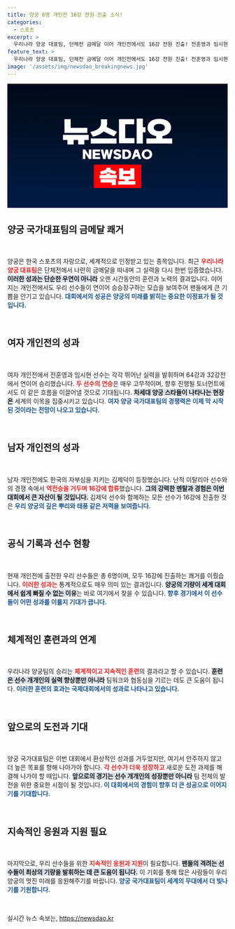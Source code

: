 ```yaml
---
title: 양궁 6명 개인전 16강 전원 진출 소식!
categories:
  - 스포츠
excerpt: >
  우리나라 양궁 대표팀, 단체전 금메달 이어 개인전에서도 16강 전원 진출! 전훈영과 임시현, 김제덕의 역전극이 올림픽에 새로운 희망을 불어넣고 있습니다. 클릭 한 번으로 자세한 소식 확인!
feature_text: >
  우리나라 양궁 대표팀, 단체전 금메달 이어 개인전에서도 16강 전원 진출! 전훈영과 임시현, 김제덕의 역전극이 올림픽에 새로운 희망을 불어넣고 있습니다. 클릭 한 번으로 자세한 소식 확인!
image: '/assets/img/newsdao_breakingnews.jpg'
---
```


<p><img src="/assets/img/newsdao_breakingnews.jpg" alt="firstkoreanews 속보" /></p>

<h2 data-ke-size="size26">양궁 국가대표팀의 금메달 쾌거</h2>

<p data-ke-size="size16">&nbsp;</p>

<p>양궁은 한국 스포츠의 자랑으로, 세계적으로 인정받고 있는 종목입니다. 최근 <b><span style="color: #ee2323;">우리나라 양궁 대표팀</span></b>은 단체전에서 나란히 금메달을 따내며 그 실력을 다시 한번 입증했습니다. <b><span style="background-color: #21538527;">이러한 성과는 단순한 우연이 아니라</span></b> 오랜 시간동안의 훈련과 노력의 결과입니다. 이어지는 개인전에서도 우리 선수들이 연이어 승승장구하는 모습을 보여주어 팬들에게 큰 기쁨을 안기고 있습니다. <b><span style="color: #1a5490;">대회에서의 성공은 양궁의 미래를 밝히는 중요한 이정표가 될 것입니다.</span></b></p>

<p data-ke-size="size16">&nbsp;</p>

<h2 data-ke-size="size26">여자 개인전의 성과</h2>

<p data-ke-size="size16">&nbsp;</p>

<p>여자 개인전에서 전훈영과 임시현 선수는 각각 뛰어난 실력을 발휘하며 64강과 32강전에서 연이어 승리했습니다. <b><span style="color: #ee2323;">두 선수의 연승</span></b>은 매우 고무적이며, 향후 진행될 토너먼트에서도 이 같은 흐름을 이끌어낼 것으로 기대됩니다. <b><span style="background-color: #21538527;">차세대 양궁 스타들이 나타나는 현장은</span></b> 세계의 이목을 집중시키고 있습니다. <b><span style="color: #1a5490;">여자 양궁 국가대표팀의 경쟁력은 이제 막 시작된 것이라는 전망이 나오고 있습니다.</span></b></p>

<p data-ke-size="size16">&nbsp;</p>

<h2 data-ke-size="size26">남자 개인전의 성과</h2>

<p data-ke-size="size16">&nbsp;</p>

<p>남자 개인전에도 한국의 자부심을 지키는 김제덕이 등장했습니다. 난적 이탈리아 선수와의 경쟁 속에서 <b><span style="color: #ee2323;">역전승을 거두며 16강에 합류</span></b>했습니다. <b><span style="background-color: #21538527;">그의 강력한 멘탈과 경험은 이번 대회에서 큰 자산이 될 것입니다.</span></b> 김제덕 선수와 함께하는 모든 선수가 16강에 진출한 것은 <b><span style="color: #1a5490;">우리 양궁의 깊은 뿌리와 태풍 같은 저력을 보여줍니다.</span></b></p>

<p data-ke-size="size16">&nbsp;</p>

<h2 data-ke-size="size26">공식 기록과 선수 현황</h2>

<p data-ke-size="size16">&nbsp;</p>

<p>현재 개인전에 출전한 우리 선수들은 총 6명이며, 모두 16강에 진출하는 쾌거를 이뤘습니다. <b><span style="color: #ee2323;">이러한 성과는</span></b> 통계적으로도 매우 의미 있는 결과입니다. <b><span style="background-color: #21538527;">양궁의 기량이 세계 대회에서 쉽게 빠질 수 없는 이유</span></b>는 바로 여기에서 찾을 수 있습니다. <b><span style="color: #1a5490;">향후 경기에서 이 선수들이 어떤 성과를 이룰지 기대가 큽니다.</span></b></p>

<p data-ke-size="size16">&nbsp;</p>

<h2 data-ke-size="size26">체계적인 훈련과의 연계</h2>

<p data-ke-size="size16">&nbsp;</p>

<p>우리나라 양궁팀의 승리는 <b><span style="color: #ee2323;">체계적이고 지속적인 훈련</span></b>의 결과라고 할 수 있습니다. <b><span style="background-color: #21538527;">훈련은 선수 개개인의 실력 향상뿐만 아니라</span></b> 팀워크와 협동심을 기르는 데도 큰 도움이 됩니다. <b><span style="color: #1a5490;">이러한 훈련의 효과는 국제대회에서의 성과로 나타나고 있습니다.</span></b></p>

<p data-ke-size="size16">&nbsp;</p>

<h2 data-ke-size="size26">앞으로의 도전과 기대</h2>

<p data-ke-size="size16">&nbsp;</p>

<p>양궁 국가대표팀은 이번 대회에서 환상적인 성과를 거두었지만, 여기서 안주하지 않고 더 높은 목표를 향해 나아가야 합니다. <b><span style="color: #ee2323;">각 선수가 더욱 성장하고</span></b> 새로운 도전 과제를 해결해 나가야 할 때입니다. <b><span style="background-color: #21538527;">앞으로의 경기는 선수 개개인의 성장뿐만 아니라</span></b> 팀 전체의 발전을 위한 중요한 시점이 될 것입니다. <b><span style="color: #1a5490;">이 대회에서의 경험이 향후 더 큰 성공으로 이어지기를 기대합니다.</span></b></p>

<p data-ke-size="size16">&nbsp;</p>

<h2 data-ke-size="size26">지속적인 응원과 지원 필요</h2>

<p data-ke-size="size16">&nbsp;</p>

<p>마지막으로, 우리 선수들을 위한 <b><span style="color: #ee2323;">지속적인 응원과 지원</span></b>이 필요합니다. <b><span style="background-color: #21538527;">팬들의 격려는 선수들이 최상의 기량을 발휘하는 데 큰 도움이 됩니다.</span></b> 이 기회를 통해 많은 사람들이 우리 양궁의 멋진 미래를 응원해주기를 바랍니다. <b><span style="color: #1a5490;">양궁 국가대표팀이 세계의 무대에서 더 빛나기를 기원합니다.</span></b></p>

<p data-ke-size="size16">&nbsp;</p>
실시간 뉴스 속보는, <a href="https://newsdao.kr" rel="dofollow">https://newsdao.kr</a>


